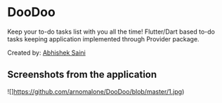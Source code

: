 # DooDoo
Keep your to-do tasks list with you all the time!
Flutter/Dart based to-do tasks keeping application implemented through Provider package.

Created by:
[Abhishek Saini](https://www.github.com/arnomalone)

## Screenshots from the application
![]https://github.com/arnomalone/DooDoo/blob/master/1.jpg)
